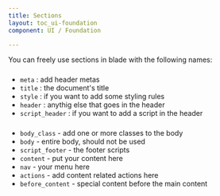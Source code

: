 ```yaml
---
title: Sections
layout: toc_ui-foundation
component: UI / Foundation

---
```

You can freely use sections in blade with the following names:

### <head>
- `meta` : add header metas
- `title` : the document's title
- `style` : if you want to add some styling rules
- `header` : anythig else that goes in the header
- `script_header` : if you want to add a script in the header

### <body>
- `body_class` - add one or more classes to the body
- `body` - entire body, should not be used
- `script_footer` -  the footer scripts
- `content` - put your content here
- `nav` - your menu here
- `actions` - add content related actions here
- `before_content` - special content before the main content